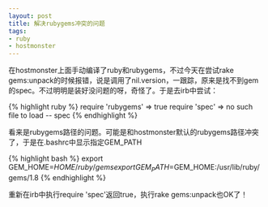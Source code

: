 ```yaml
---
layout: post
title: 解决rubygems冲突的问题
tags:
- ruby
- hostmonster
---
```

在hostmonster上面手动编译了ruby和rubygems，不过今天在尝试rake gems:unpack的时候报错，说是调用了nil.version，一跟踪，原来是找不到gem的spec。不过明明是装好没问题的呀，奇怪了。于是去irb中尝试：

{% highlight ruby %}
require 'rubygems'
=> true
require 'spec'
=> no such file to load -- spec
{% endhighlight %}

看来是rubygems路径的问题。可能是和hostmonster默认的rubygems路径冲突了，于是在.bashrc中显示指定GEM_PATH

{% highlight bash %}
export GEM_HOME=$HOME/ruby/gems
export GEM_PATH=$GEM_HOME:/usr/lib/ruby/gems/1.8
{% endhighlight %}

重新在irb中执行require 'spec'返回true，执行rake gems:unpack也OK了！

